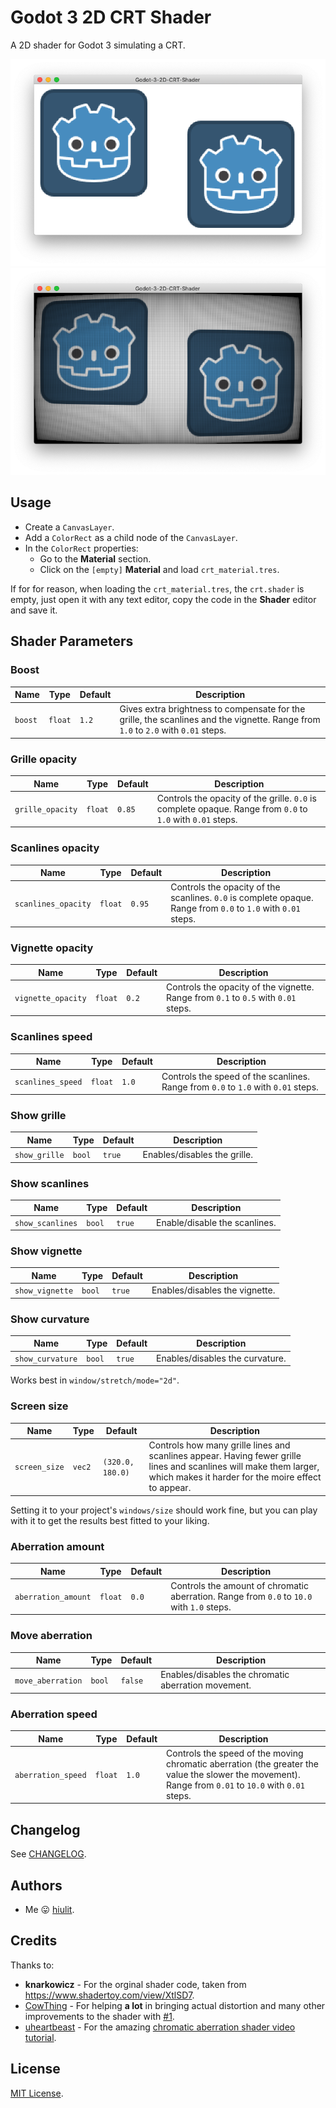 # Godot 3 2D CRT Shader

A 2D shader for Godot 3 simulating a CRT.

![A 2D shader for Godot 3 simulating a CRT - OFF](/examples/crt-off.png)
![A 2D shader for Godot 3 simulating a CRT- ON](/examples/crt-on.png)

## Usage

* Create a `CanvasLayer`.
* Add a `ColorRect` as a child node of the `CanvasLayer`.
* In the `ColorRect` properties:
  * Go to the **Material** section.
  * Click on the `[empty]` **Material** and load `crt_material.tres`.

If for for reason, when loading the `crt_material.tres`, the `crt.shader` is empty, just open it with any text editor, copy the code in the **Shader** editor and save it.

## Shader Parameters

### Boost

| Name | Type | Default | Description |
| --- | --- | --- | --- |
| `boost` | `float` | `1.2` | Gives extra brightness to compensate for the grille, the scanlines and the vignette. Range from `1.0` to `2.0` with `0.01` steps. |

### Grille opacity

| Name | Type | Default | Description |
| --- | --- | --- | --- |
| `grille_opacity` | `float` | `0.85` | Controls the opacity of the grille. `0.0` is complete opaque. Range from `0.0` to `1.0` with `0.01` steps. |

### Scanlines opacity

| Name | Type | Default | Description |
| --- | --- | --- | --- |
| `scanlines_opacity` | `float` | `0.95` | Controls the opacity of the scanlines. `0.0` is complete opaque. Range from `0.0` to `1.0` with `0.01` steps. |

### Vignette opacity

| Name | Type | Default | Description |
| --- | --- | --- | --- |
| `vignette_opacity` | `float` | `0.2` | Controls the opacity of the vignette. Range from `0.1` to `0.5` with `0.01` steps. |

### Scanlines speed

| Name | Type | Default | Description |
| --- | --- | --- | --- |
| `scanlines_speed` | `float` | `1.0` | Controls the speed of the scanlines. Range from `0.0` to `1.0` with `0.01` steps. |

### Show grille

| Name | Type | Default | Description |
| --- | --- | --- | --- |
| `show_grille` | `bool` | `true` | Enables/disables the grille. |

### Show scanlines

| Name | Type | Default | Description |
| --- | --- | --- | --- |
| `show_scanlines` | `bool` | `true` | Enable/disable the scanlines. |

### Show vignette

| Name | Type | Default | Description |
| --- | --- | --- | --- |
| `show_vignette` | `bool` | `true` | Enables/disables the vignette. |

### Show curvature

| Name | Type | Default | Description |
| --- | --- | --- | --- |
| `show_curvature` | `bool` | `true` | Enables/disables the curvature. |

Works best in `window/stretch/mode="2d"`.

### Screen size

| Name | Type | Default | Description |
| --- | --- | --- | --- |
| `screen_size` | `vec2` | `(320.0, 180.0)` | Controls how many grille lines and scanlines appear. Having fewer grille lines and scanlines will make them larger, which makes it harder for the moire effect to appear. |

Setting it to your project's `windows/size` should work fine, but you can play with it to get the results best fitted to your liking.

### Aberration amount

| Name | Type | Default | Description |
| --- | --- | --- | --- |
| `aberration_amount` | `float` | `0.0` | Controls the amount of chromatic aberration. Range from `0.0` to `10.0` with `1.0` steps. |

### Move aberration

| Name | Type | Default | Description |
| --- | --- | --- | --- |
| `move_aberration` | `bool` | `false` | Enables/disables the chromatic aberration movement. |

### Aberration speed

| Name | Type | Default | Description |
| --- | --- | --- | --- |
| `aberration_speed` | `float` | `1.0` | Controls the speed of the moving chromatic aberration (the greater the value the slower the movement). Range from `0.01` to `10.0` with `0.01` steps. |

## Changelog

See [CHANGELOG](/CHANGELOG.md).

## Authors

* Me 😛 [hiulit](https://github.com/hiulit).

## Credits

Thanks to:

* **knarkowicz** - For the orginal shader code, taken from https://www.shadertoy.com/view/XtlSD7.
* [CowThing](https://github.com/CowThing) - For helping **a lot** in bringing actual distortion and many other improvements to the shader with [#1](https://github.com/hiulit/Godot-3-2D-CRT-Shader/pull/1).
* [uheartbeast](https://twitter.com/uheartbeast) - For the amazing [chromatic aberration shader video tutorial](https://www.youtube.com/watch?v=-PJOHAsBcoI).

## License

[MIT License](/LICENSE).